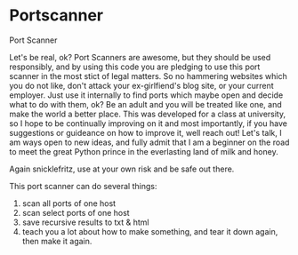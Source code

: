 # Portscanner
Port Scanner

Let's be real, ok? Port Scanners are awesome, but they should be used responsibly, and by using this code you are pledging to use this port scanner in the most stict of legal matters. So no hammering websites which you do not like, don't attack your ex-girlfiend's blog site, or your current employer. Just use it internally to find ports which maybe open and decide what to do with them, ok? Be an adult and you will be treated like one, and make the world a better place. 
This was developed for a class at university, so I hope to be continually improving on it and most importantly, if you have suggestions or guideance on how to improve it, well reach out! Let's talk, I am ways open to new ideas, and fully admit that I am a beginner on the road to meet the great Python prince in the everlasting land of milk and honey. 

Again snicklefritz, use at your own risk and be safe out there. 

This port scanner can do several things:
  1. scan all ports of one host
  2. scan select ports of one host
  3. save recursive results to txt & html
  4. teach you a lot about how to make something, and tear it down again, then make it again.
